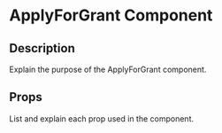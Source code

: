 # ApplyForGrant Component

## Description
Explain the purpose of the ApplyForGrant component.

## Props
List and explain each prop used in the component.
